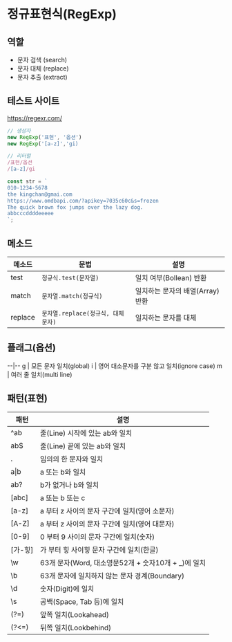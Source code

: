 <!-- 정규표현식 -->

# 정규표현식(RegExp)

## 역할

- 문자 검색 (search)
- 문자 대체 (replace)
- 문자 추출 (extract)

## 테스트 사이트

https://regexr.com/

```js
// 생성자
new RegExp('표현', '옵션')
new RegExp('[a-z]','gi)

// 리터럴
/표현/옵션
/[a-z]/gi
```

```js
const str = `
010-1234-5678
the kingchan@gmai.com
https://www.omdbapi.com/?apikey=7035c60c&s=frozen
The quick brown fox jumps over the lazy dog.
abbcccddddeeeee
`;
```

## 메소드

| 메소드  | 문법                               | 설명                             |
| ------- | ---------------------------------- | -------------------------------- |
| test    | `정규식.test(문자열)`              | 일치 여부(Bollean) 반환          |
| match   | `문자열.match(정규식)`             | 일치하는 문자의 배열(Array) 반환 |
| replace | `문자열.replace(정규식, 대체문자)` | 일치하는 문자를 대체             |

## 플래그(옵션)

--|--
g | 모든 문자 일치(global)
i | 영어 대소문자를 구분 않고 일치(ignore case)
m | 여러 줄 일치(multi line)

## 패턴(표현)

| 패턴       | 설명                                                 |
| ---------- | ---------------------------------------------------- |
| ^ab        | 줄(Line) 시작에 있는 ab와 일치                       |
| ab$        | 줄(Line) 끝에 있는 ab와 일치                         |
| .          | 임의의 한 문자와 일치                                |
| a&verbar;b | a 또는 b와 일치                                      |
| ab?        | b가 없거나 b와 일치                                  |
| [abc]      | a 또는 b 또는 c                                      |
| [a-z]      | a 부터 z 사이의 문자 구간에 일치(영어 소문자)        |
| [A-Z]      | a 부터 z 사이의 문자 구간에 일치(영어 대문자)        |
| [0-9]      | 0 부터 9 사이의 문자 구간에 일치(숫자)               |
| [가-힣]    | 가 부터 힣 사이힣 문자 구간에 일치(한글)             |
| \w         | 63개 문자(Word, 대소영문52개 + 숫자10개 + \_)에 일치 |
| \b         | 63개 문자에 일치하지 않는 문자 경계(Boundary)        |
| \d         | 숫자(Digit)에 일치                                   |
| \s         | 공백(Space, Tab 등)에 일치                           |
| (?=)       | 앞쪽 일치(Lookahead)                                 |
| (?<=)      | 뒤쪽 일치(Lookbehind)                                |
